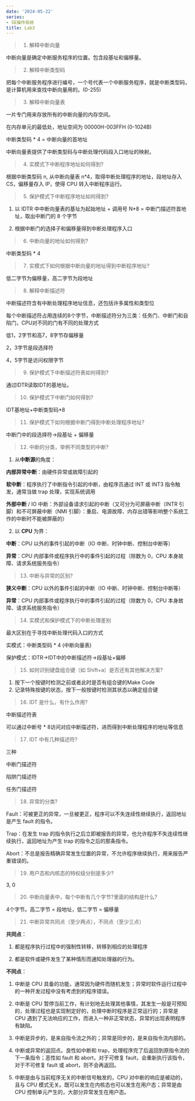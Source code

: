 ```yaml
---
date: '2024-05-22'
series:
- SE操作系统
title: Lab3
---
```


> 1. 解释中断向量

中断向量是确定中断服务程序的位置。包含段基址和偏移量。

> 2. 解释中断类型码

把每个中断服务程序进行编号，一个号代表一个中断服务程序，就是中断类型码，是计算机用来查找中断向量用的。(0-255)

> 3. 解释中断向量表

一片专门用来存放所有的中断向量的内存空间。

在内存单元的最低处，地址空间为 00000H-003FFH (0-1024B)

中断类型码 * 4 = 中断向量的首地址

中断向量表提供了中断类型码与中断处理代码段入口地址的映射。

> 4. 实模式下中断程序地址如何得到?

根据中断类型码 n, 从中断向量表 n*4，取得中断处理程序的地址，段地址存入 CS，偏移量存入 IP，使得 CPU 转入中断程序运行。

> 5. 保护模式下中断程序地址如何得到?

1) 以 IDTR 中中断向量表的基址为起始地址 + 调用号 N*8 = 中断门描述符首地址，取出中断门的 8 个字节

2) 根据中断门的选择子和偏移量得到中断处理程序入口

> 6. 中断向量的地址如何得到?

中断类型码 * 4

> 7. 实模式下如何根据中断向量的地址得到中断程序地址?

低二字节为偏移量，高二字节为段地址

> 8. 解释中断描述符

中断描述符含有中断处理程序地址信息，还包括许多属性和类型位

每个中断描述符占用连续的8个字节，中断描述符分为三类：任务门、中断门和自陷门，CPU对不同的门有不同的处理方式

低1，2字节和高7，8字节存偏移量

2，3字节是段选择符

4，5字节是访问权限字节

> 9. 保护模式下中断描述符表如何得到?

通过IDTR读取IDT的基地址。

> 10. 保护模式下中断门如何得到?

IDT基地址+中断类型码*8

> 11. 保护模式下如何根据中断门得到中断处理程序地址?

中断门中的段选择符->段基址 + 偏移量

> 12. 中断的分类，举例不同类型的中断?

1) 从**中断源**的角度：

**内部异常中断**：由硬件异常或故障引起的

**软中断**：程序执行了中断指令引起的中断，由程序员通过 INT 或 INT3 指令触发，通常当做 trap 处理，实现系统调用

**外部中断** / IO 中断：外部设备请求引起的中断（又可分为可屏蔽中断（INTR 引脚）和不可屏蔽中断（NMI 引脚）：重启、电源故障、内存出错等影响整个系统工作的中断时不能被屏蔽的）

2) 以 **CPU** 为界：

**中断**：CPU 以外的事件引起的中断（IO 中断、时钟中断、控制台中断等）

**异常**：CPU 内部事件或程序执行中的事件引起的过程（除数为 0，CPU 本身故障、请求系统服务指令）

> 13. 中断与异常的区别?

**狭义中断**：CPU 以外的事件引起的中断（IO 中断、时钟中断、控制台中断等）

**异常**：CPU 内部事件或程序执行中的事件引起的过程（除数为 0，CPU 本身故障、请求系统服务指令）

> 14. 实模式和保护模式下的中断处理差别

最大区别在于寻找中断处理代码入口的方式

实模式：中断类型码 * 4 (中断向量表)

保护模式：IDTR->IDT中的中断描述符->段基址+偏移

> 15. 如何识别键盘组合键（如 Shift+a）是否还有其他解决方案?

1. 按下一个按键时检测之前或者此时是否有组合键的Make Code
2. 记录特殊按键的状态，按下一般按键时检测其状态以确定组合键

> 16. IDT 是什么，有什么作用?

中断描述符表

可以通过中断号 * 8访问对应中断描述符，进而得到中断处理程序的地址等信息

> 17. IDT 中有几种描述符?

三种

中断门描述符

陷阱门描述符

任务门描述符

> 18. 异常的分类?

Fault：可被更正的异常，一旦被更正，程序可以不失连续性继续执行，返回地址是产生 fault 的指令。

Trap：在发生 trap 的指令执行之后立即被报告的异常，也允许程序不失连续性继续执行，返回地址为产生 trap 的指令之后的那条指令。

Abort：不总是报告精确异常发生位置的异常，不允许程序继续执行，用来报告严重错误的。

> 19. 用户态和内核态的特权级分别是多少?

3, 0

> 20. 中断向量表中，每个中断有几个字节?里面的结构是什么?

4个字节。高二字节 = 段地址，低二字节 = 偏移量

> 21. 中断异常共同点（至少两点），不同点（至少三点）

**共同点**：

1. 都是程序执行过程中的强制性转移，转移到相应的处理程序

2. 都是软件或硬件发生了某种情形而通知处理器的行为。

**不同点**：

1) 中断是 CPU 具备的功能，通常因为硬件而随机发生；异常时软件运行过程中的一种开发过程中没有考虑到的程序错误。

2) 中断是 CPU 暂停当前工作，有计划地去处理其他事情，其发生一般是可预知的，处理过程也是实现制定好的，处理中断时程序是正常运行的；异常是 CPU 遇到了无法响应的工作，而进入一种非正常状态，异常的出现表明程序有缺陷。

3) 中断是异步的，是来自指令流之外的；异常是同步的，是来自指令流内部的。

4) 中断或异常的返回点。良性如中断和 trap，处理程序完了后返回到原指令流的下一条指令；恶性如 fault 和 abort，对于可修复 fault，会重新执行该指令，对于不可修复 fault 或 abort，则不会再返回。

5) 中断是由与当前程序无关的中断信号触发的，CPU 对中断的响应是被动的，且与 CPU 模式无关。既可以发生在内核态也可以发生在用户态；异常是由 CPU 控制单元产生的，大部分异常发生在用户态。